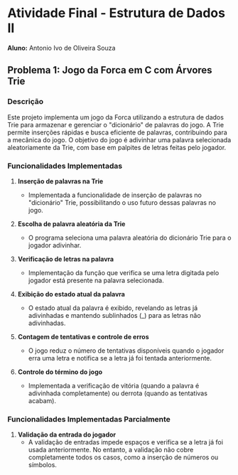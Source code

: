 # Atividade Final - Estrutura de Dados II

**Aluno:** Antonio Ivo de Oliveira Souza

## Problema 1: Jogo da Forca em C com Árvores Trie

### Descrição
Este projeto implementa um jogo da Forca utilizando a estrutura de dados Trie para armazenar e gerenciar o "dicionário" de palavras do jogo. A Trie permite inserções rápidas e busca eficiente de palavras, contribuindo para a mecânica do jogo. O objetivo do jogo é adivinhar uma palavra selecionada aleatoriamente da Trie, com base em palpites de letras feitas pelo jogador.

### Funcionalidades Implementadas

1. **Inserção de palavras na Trie**
   - Implementada a funcionalidade de inserção de palavras no "dicionário" Trie, possibilitando o uso futuro dessas palavras no jogo.
   
2. **Escolha de palavra aleatória da Trie**
   - O programa seleciona uma palavra aleatória do dicionário Trie para o jogador adivinhar.

3. **Verificação de letras na palavra**
   - Implementação da função que verifica se uma letra digitada pelo jogador está presente na palavra selecionada.

4. **Exibição do estado atual da palavra**
   - O estado atual da palavra é exibido, revelando as letras já adivinhadas e mantendo sublinhados (_) para as letras não adivinhadas.

5. **Contagem de tentativas e controle de erros**
   - O jogo reduz o número de tentativas disponíveis quando o jogador erra uma letra e notifica se a letra já foi tentada anteriormente.

6. **Controle do término do jogo**
   - Implementada a verificação de vitória (quando a palavra é adivinhada completamente) ou derrota (quando as tentativas acabam).

### Funcionalidades Implementadas Parcialmente

1. **Validação da entrada do jogador**
   - A validação de entradas impede espaços e verifica se a letra já foi usada anteriormente. No entanto, a validação não cobre completamente todos os casos, como a inserção de números ou símbolos.

